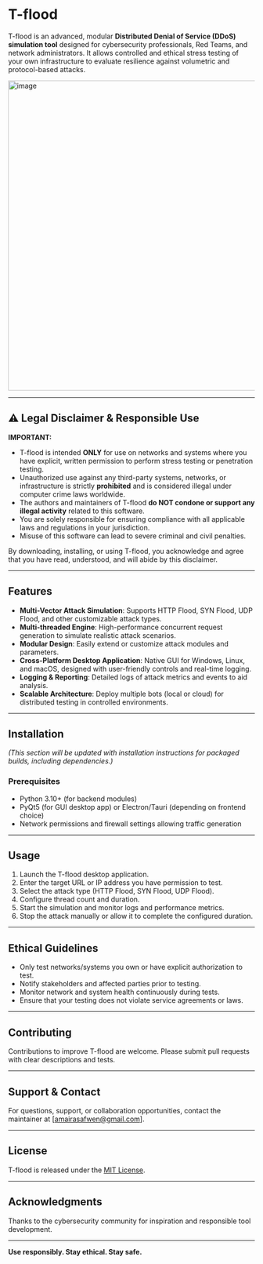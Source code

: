 # T-flood

T-flood is an advanced, modular **Distributed Denial of Service (DDoS) simulation tool** designed for cybersecurity professionals, Red Teams, and network administrators. It allows controlled and ethical stress testing of your own infrastructure to evaluate resilience against volumetric and protocol-based attacks.

  <img width="692" height="632" alt="image" src="https://github.com/user-attachments/assets/cfd95394-a7a8-46b2-8c91-7967c8986169" />


---

## ⚠️ Legal Disclaimer & Responsible Use

**IMPORTANT:**

- T-flood is intended **ONLY** for use on networks and systems where you have explicit, written permission to perform stress testing or penetration testing.
- Unauthorized use against any third-party systems, networks, or infrastructure is strictly **prohibited** and is considered illegal under computer crime laws worldwide.
- The authors and maintainers of T-flood **do NOT condone or support any illegal activity** related to this software.
- You are solely responsible for ensuring compliance with all applicable laws and regulations in your jurisdiction.
- Misuse of this software can lead to severe criminal and civil penalties.

By downloading, installing, or using T-flood, you acknowledge and agree that you have read, understood, and will abide by this disclaimer.

---

## Features

- **Multi-Vector Attack Simulation**: Supports HTTP Flood, SYN Flood, UDP Flood, and other customizable attack types.
- **Multi-threaded Engine**: High-performance concurrent request generation to simulate realistic attack scenarios.
- **Modular Design**: Easily extend or customize attack modules and parameters.
- **Cross-Platform Desktop Application**: Native GUI for Windows, Linux, and macOS, designed with user-friendly controls and real-time logging.
- **Logging & Reporting**: Detailed logs of attack metrics and events to aid analysis.
- **Scalable Architecture**: Deploy multiple bots (local or cloud) for distributed testing in controlled environments.

---

## Installation

*(This section will be updated with installation instructions for packaged builds, including dependencies.)*

### Prerequisites

- Python 3.10+ (for backend modules)
- PyQt5 (for GUI desktop app) or Electron/Tauri (depending on frontend choice)
- Network permissions and firewall settings allowing traffic generation

---

## Usage

1. Launch the T-flood desktop application.
2. Enter the target URL or IP address you have permission to test.
3. Select the attack type (HTTP Flood, SYN Flood, UDP Flood).
4. Configure thread count and duration.
5. Start the simulation and monitor logs and performance metrics.
6. Stop the attack manually or allow it to complete the configured duration.

---

## Ethical Guidelines

- Only test networks/systems you own or have explicit authorization to test.
- Notify stakeholders and affected parties prior to testing.
- Monitor network and system health continuously during tests.
- Ensure that your testing does not violate service agreements or laws.

---

## Contributing

Contributions to improve T-flood are welcome. Please submit pull requests with clear descriptions and tests.

---

## Support & Contact

For questions, support, or collaboration opportunities, contact the maintainer at [amairasafwen@gmail.com].

---

## License

T-flood is released under the [MIT License](./LICENSE).

---

## Acknowledgments

Thanks to the cybersecurity community for inspiration and responsible tool development.

---

**Use responsibly. Stay ethical. Stay safe.**
